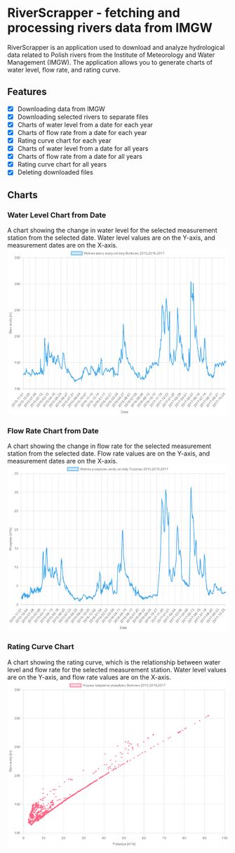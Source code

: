 # RiverScrapper - fetching and processing rivers data from IMGW

RiverScrapper is an application used to download and analyze hydrological data related to Polish rivers from the Institute of Meteorology and Water Management (IMGW). The application allows you to generate charts of water level, flow rate, and rating curve.

## Features

- [x] Downloading data from IMGW
- [x] Downloading selected rivers to separate files
- [x] Charts of water level from a date for each year
- [x] Charts of flow rate from a date for each year
- [x] Rating curve chart for each year
- [x] Charts of water level from a date for all years
- [x] Charts of flow rate from a date for all years
- [x] Rating curve chart for all years
- [x] Deleting downloaded files

## Charts

### Water Level Chart from Date

A chart showing the change in water level for the selected measurement station from the selected date. Water level values are on the Y-axis, and measurement dates are on the X-axis.
![Water Level Chart from Date](./img/stanWody.png)

### Flow Rate Chart from Date

A chart showing the change in flow rate for the selected measurement station from the selected date. Flow rate values are on the Y-axis, and measurement dates are on the X-axis.
![Flow Rate Chart from Date](./img/przeplywWody.png)

### Rating Curve Chart

A chart showing the rating curve, which is the relationship between water level and flow rate for the selected measurement station. Water level values are on the Y-axis, and flow rate values are on the X-axis.
![Rating Curve Chart](./img/krzywaNatezenia.png)
